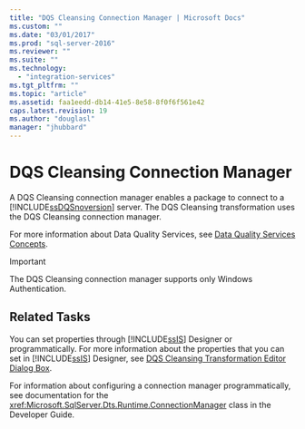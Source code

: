 ```yaml
---
title: "DQS Cleansing Connection Manager | Microsoft Docs"
ms.custom: ""
ms.date: "03/01/2017"
ms.prod: "sql-server-2016"
ms.reviewer: ""
ms.suite: ""
ms.technology: 
  - "integration-services"
ms.tgt_pltfrm: ""
ms.topic: "article"
ms.assetid: faa1eedd-db14-41e5-8e58-8f0f6f561e42
caps.latest.revision: 19
ms.author: "douglasl"
manager: "jhubbard"
---
```

# DQS Cleansing Connection Manager
  A DQS Cleansing connection manager enables a package to connect to a [!INCLUDE[ssDQSnoversion](../../../data-quality-services/includes/ssdqsnoversion-md.md)] server. The DQS Cleansing transformation uses the DQS Cleansing connection manager.  
  
 For more information about Data Quality Services, see [Data Quality Services Concepts](../../../data-quality-services/data-quality-services-concepts.md).  
  
> [!IMPORTANT]  
>  The DQS Cleansing connection manager supports only Windows Authentication.  
  
## Related Tasks  
 You can set properties through [!INCLUDE[ssIS](../../../analysis-services/instances/includes/ssis-md.md)] Designer or programmatically. For more information about the properties that you can set in [!INCLUDE[ssIS](../../../analysis-services/instances/includes/ssis-md.md)] Designer, see [DQS Cleansing Transformation Editor Dialog Box](../../../integration-services/data-flow/transformations/dqs-cleansing-transformation-editor-dialog-box.md).  
  
 For information about configuring a connection manager programmatically, see documentation for the <xref:Microsoft.SqlServer.Dts.Runtime.ConnectionManager> class in the Developer Guide.  
  
  